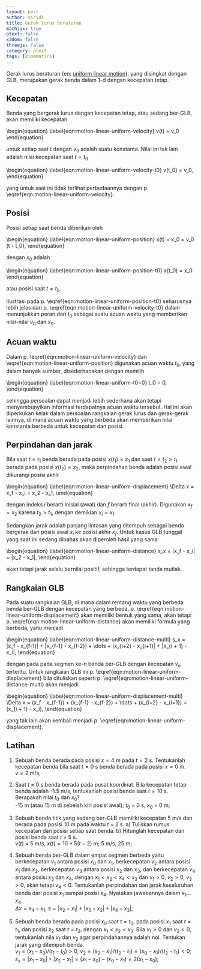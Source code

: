 ```yaml
---
layout: post
author: viridi
title: Gerak lurus beraturan
mathjax: true
ptext: false
x3dom: false
threejs: false
category: ptext
tags: [kinematics]
---
```

Gerak lurus beraturan (en: [uniform linear motion](https://en.wikipedia.org/wiki/Linear_motion)), yang disingkat dengan GLB, merupakan gerak benda dalam 1-d dengan kecepatan tetap.

## Kecepatan
Benda yang bergerak lurus dengan kecepatan tetap, atau sedang ber-GLB, akan memiliki kecepatan

\begin{equation}
\label{eqn:motion-linear-uniform-velocity}
v(t) = v_0
\end{equation}

untuk setiap saat $t$ dengan $v_0$ adalah suatu konstanta. Nilai ini tak lain adalah nilai kecepatan saat $t =  t_0$

\begin{equation}
\label{eqn:motion-linear-uniform-velocity-t0}
v(t_0) = v_0,
\end{equation}

yang untuk saat ini tidak terlihat perbedaannya dengan p. \eqref{eqn:motion-linear-uniform-velocity}.

## Posisi
Posisi setiap saat benda diberikan oleh

\begin{equation}
\label{eqn:motion-linear-uniform-position}
x(t) = x_0 + v_0 (t - t_0),
\end{equation}

dengan $x_0$ adalah

\begin{equation}
\label{eqn:motion-linear-uniform-position-t0}
x(t_0) = x_0
\end{equation}

atau posisi saat $t = t_0$.

Ilustrasi pada p. \eqref{eqn:motion-linear-uniform-position-t0} seharusnya lebih jelas dari p. \eqref{eqn:motion-linear-uniform-velocity-t0} dalam menunjukkan peran dari $t_0$ sebagai suatu acuan waktu yang memberikan nilai-nilai $v_0$ dan $x_0$.

## Acuan waktu
Dalam p. \eqref{eqn:motion-linear-uniform-velocity} dan \eqref{eqn:motion-linear-uniform-position} digunakan acuan waktu $t_0$, yang dalam banyak sumber, disederhanakan dengan memilih

\begin{equation}
\label{eqn:motion-linear-uniform-t0=0}
t_0 = 0,
\end{equation}

sehingga persoalan dapat menjadi lebih sederhana akan tetapi menyembunyikan informasi terdapatnya acuan waktu tersebut. Hal ini akan diperkukan kelak dalam persoalan rangkaian gerak lurus dan gerak-gerak lainnya, di mana acuan waktu yang berbeda akan memberikan nilai konstanta berbeda untuk kecepatan dan posisi.


## Perpindahan dan jarak
Bila saat $t = t_1$ benda berada pada posisi $x(t_1) = x_1$ dan saat $t = t_2 > t_1$ berada pada posisi $x(t_2) = x_2$, maka perpindahan benda adalah posisi awal dikurangi posisi akhir

\begin{equation}
\label{eqn:motion-linear-uniform-displacement}
\Delta x = x_f - x_i = x_2 - x_1,
\end{equation}

dengan indeks $i$ berarti inisial (awal) dan $f$ berarti final (akhir). Digunakan $x_f = x_2$ karena $t_2 > t_1$, dengan demikian $x_i = x_1$.

Sedangkan jarak adalah panjang lintasan yang ditempuh sebagai benda bergerak dari posisi awal $x_i$ ke posisi akhir $x_f$. Untuk kasus GLB tunggal yang saat ini sedang dibahas akan diperoleh hasil yang sama

\begin{equation}
\label{eqn:motion-linear-uniform-distance}
s_x = |x_f - x_i| = |x_2 - x_1|,
\end{equation}

akan tetapi jarak selalu bernilai positif, sehingga terdapat tanda mutlak.

## Rangkaian GLB
Pada suatu rangkaian GLB, di mana dalam rentang waktu yang berbeda benda ber-GLB dengan kecepatan yang berbeda, p. \eqref{eqn:motion-linear-uniform-displacement} akan memiliki bentuk yang sama, akan tetapi p.  \eqref{eqn:motion-linear-uniform-distance} akan memiliki formula yang berbeda, yaitu menjadi

\begin{equation}
\label{eqn:motion-linear-uniform-distance-multi}
s_x = |x_f - x_{f-1}| + |x_{f-1} - x_{f-2}| + \dots + |x_{i+2} - x_{i+1}| + |x_{i + 1} - x_i|,
\end{equation}

dengan pada pada segmen ke-$n$ benda ber-GLB dengan kecepatan $v_n$ tertentu. Untuk rangkaian GLB ini p. \eqref{eqn:motion-linear-uniform-displacement} bila dituliskan seperti p. \eqref{eqn:motion-linear-uniform-distance-multi} akan menjadi

\begin{equation}
\label{eqn:motion-linear-uniform-displacement-multi}
\Delta x = (x_f - x_{f-1}) + (x_{f-1} - x_{f-2}) + \dots + (x_{i+2} - x_{i+1}) + (x_{i + 1} - x_i),
\end{equation}

yang tak lain akan kembali menjadi p. \eqref{eqn:motion-linear-uniform-displacement}.

## Latihan
1. Sebuah benda berada pada posisi $x = 4$ m pada $t = 2$ s. Tentukanlah kecepatan benda bila saat $t = 0$ s benda berada pada posisi $x = 0$ m.
<br /> $v = 2$ m/s;

2. Saat $t$ = 0 s benda berada pada pusat koordinat. Bila kecepatan tetap benda adalah -1.5 m/s, tentukanlah posisi benda saat $t =  10$ s. Berapakah nilai $t_0$ dan $x_0$?
<br /> -15 m (atau 15 m di sebelah kiri posisi awal); $t_0$ = 0 s, $x_0$ = 0 m;

3. Sebuah benda titik yang sedang ber-GLB memiliki kecepatan 5 m/s dan berada pada posisi 10 m pada waktu $t$ = 2 s. a) Tuliskan rumus kecepatan dan posisi setiap saat benda. b) Hitunglah kecepatan dan posisi benda saat $t$ = 5 s.
<br /> $v(t)$ = 5 m/s, $x(t) = 10 + 5(t - 2)$ m; 5 m/s, 25 m;

4. Sebuah benda ber-GLB dalam empat segmen berbeda yaitu berkecepatan $v_1$ antara posisi $x_0$ dan $x_1$, berkecepatan $v_2$ antara posisi $x_1$ dan $x_2$, berkecepatan $v_3$ antara posisi $x_2$ dan $x_3$, dan berkecepatan $v_4$ antara posisi $x_3$ dan $x_4$, dengan $x_1 < x_2 < x_4 < x_3$ dan $v_1 > 0$, $v_2 > 0$, $v_3 > 0$, akan tetapi $v_4 < 0$. Tentukanlah perpindahan dan jarak keseluruhan benda dari posisi $x_1$ sampai posisi $x_4$. Nyatakan jawabannya dalam $x_1 \dots x_4$.
<br /> $\Delta x = x_4 - x_1$, $s = |x_2 - x_1| + |x_3 - x_2| + |x_4 - x_3|$;

5. Sebuah benda berada pada posisi $x_0$ saat $t = t_0$, pada posisi $x_1$ saat $t = t_1$, dan posisi $x_2$ saat $t = t_2$, dengan $x_1 < x_2 < x_3$. Bila $v_1 > 0$ dan $v_2 < 0$, tentukanlah nila $v_1$ dan $v_2$ agar perpindahannya adalah nol. Tentukan jarak yang ditempuh benda.
<br /> $v_1 = (x_1 - x_0)/(t_1 - t_0) > 0$,  $v_2 = (x_2 - x_1)/(t_2 - t_1) = (x_0 - x_1)/(t_2 - t_1) < 0$; $s_x = |x_1 - x_0| + |x_2 - x_1| = (x_1 - x_0) - (x_0 - x_1) = 2(x_1 - x_0)$;
